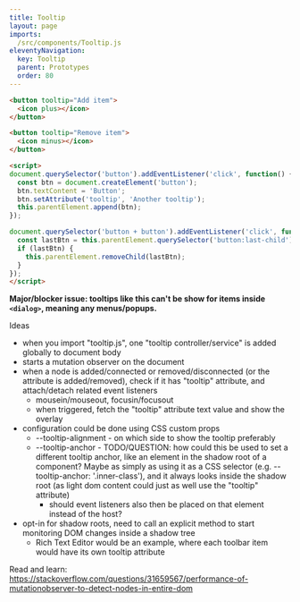 ```yaml
---
title: Tooltip
layout: page
imports:
  /src/components/Tooltip.js
eleventyNavigation:
  key: Tooltip
  parent: Prototypes
  order: 80
---
```


<render-example></render-example>
```html
<button tooltip="Add item">
  <icon plus></icon>
</button>

<button tooltip="Remove item">
  <icon minus></icon>
</button>

<script>
document.querySelector('button').addEventListener('click', function() {
  const btn = document.createElement('button');
  btn.textContent = 'Button';
  btn.setAttribute('tooltip', 'Another tooltip');
  this.parentElement.append(btn);
});

document.querySelector('button + button').addEventListener('click', function() {
  const lastBtn = this.parentElement.querySelector('button:last-child');
  if (lastBtn) {
    this.parentElement.removeChild(lastBtn);
  }
});
</script>
```

**Major/blocker issue: tooltips like this can't be show for items inside `<dialog>`, meaning any menus/popups.**

Ideas
- when you import "tooltip.js", one "tooltip controller/service" is added globally to document body
- starts a mutation observer on the document
- when a node is added/connected or removed/disconnected (or the attribute is added/removed), check if it has "tooltip" attribute, and attach/detach related event listeners
  - mousein/mouseout, focusin/focusout
  - when triggered, fetch the "tooltip" attribute text value and show the overlay
- configuration could be done using CSS custom props
  - --tooltip-alignment - on which side to show the tooltip preferably
  - --tooltip-anchor - TODO/QUESTION: how could this be used to set a different tooltip anchor, like an element in the shadow root of a component? Maybe as simply as using it as a CSS selector (e.g. --tooltip-anchor: '.inner-class'), and it always looks inside the shadow root (as light dom content could just as well use the "tooltip" attribute)
    - should event listeners also then be placed on that element instead of the host?
- opt-in for shadow roots, need to  call an explicit method to start monitoring DOM changes inside a shadow tree
  - Rich Text Editor would be an example, where each toolbar item would have its own tooltip attribute

Read and learn: https://stackoverflow.com/questions/31659567/performance-of-mutationobserver-to-detect-nodes-in-entire-dom
